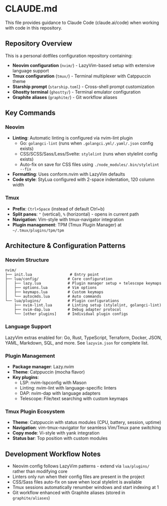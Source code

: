 # CLAUDE.md

This file provides guidance to Claude Code (claude.ai/code) when working with code in this repository.

## Repository Overview

This is a personal dotfiles configuration repository containing:
- **Neovim configuration** (`nvim/`) - LazyVim-based setup with extensive language support
- **Tmux configuration** (`tmux/`) - Terminal multiplexer with Catppuccin theme
- **Starship prompt** (`starship.toml`) - Cross-shell prompt customization
- **Ghostty terminal** (`ghostty/`) - Terminal emulator configuration
- **Graphite aliases** (`graphite/`) - Git workflow aliases

## Key Commands

### Neovim
- **Linting**: Automatic linting is configured via nvim-lint plugin
  - Go: `golangci-lint` (runs when `.golangci.yml/.yaml/.json` config exists)
  - CSS/SCSS/Sass/Less/Svelte: `stylelint` (runs when stylelint config exists)
  - Auto-fix on save for CSS files using `./node_modules/.bin/stylelint --fix`
- **Formatting**: Uses conform.nvim with LazyVim defaults
- **Code style**: StyLua configured with 2-space indentation, 120 column width

### Tmux
- **Prefix**: `Ctrl+Space` (instead of default Ctrl+b)
- **Split panes**: `"` (vertical), `%` (horizontal) - opens in current path
- **Navigation**: Vim-style with tmux-navigator integration
- **Plugin management**: TPM (Tmux Plugin Manager) at `~/.tmux/plugins/tpm/tpm`

## Architecture & Configuration Patterns

### Neovim Structure
```
nvim/
├── init.lua                 # Entry point
├── lua/config/             # Core configuration
│   ├── lazy.lua            # Plugin manager setup + telescope keymaps
│   ├── options.lua         # Vim options
│   ├── keymaps.lua         # Custom keymaps
│   └── autocmds.lua        # Auto commands
└── lua/plugins/            # Plugin configurations
    ├── nvim-lint.lua       # Linting setup (stylelint, golangci-lint)
    ├── nvim-dap.lua        # Debug adapter protocol
    └── [other plugins]     # Individual plugin configs
```

### Language Support
LazyVim extras enabled for: Go, Rust, TypeScript, Terraform, Docker, JSON, YAML, Markdown, SQL, and more. See `lazyvim.json` for complete list.

### Plugin Management
- **Package manager**: Lazy.nvim
- **Theme**: Catppuccin (mocha flavor)
- **Key plugins**: 
  - LSP: nvim-lspconfig with Mason
  - Linting: nvim-lint with language-specific linters
  - DAP: nvim-dap with language adapters
  - Telescope: File/text searching with custom keymaps

### Tmux Plugin Ecosystem
- **Theme**: Catppuccin with status modules (CPU, battery, session, uptime)
- **Navigation**: vim-tmux-navigator for seamless Vim/Tmux pane switching
- **Copy mode**: Vi-style with yank integration
- **Status bar**: Top position with custom modules

## Development Workflow Notes

- Neovim config follows LazyVim patterns - extend via `lua/plugins/` rather than modifying core
- Linters only run when their config files are present in the project
- CSS/Sass files auto-fix on save when local stylelint is available
- Tmux sessions automatically renumber windows and start indexing at 1
- Git workflow enhanced with Graphite aliases (stored in `graphite/aliases`)